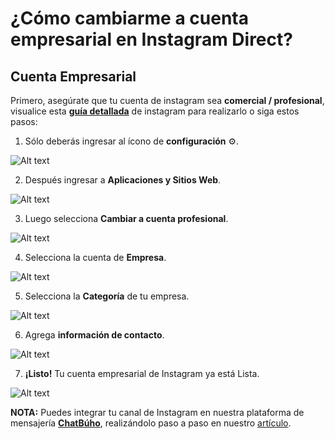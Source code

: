 # ¿Cómo cambiarme a cuenta empresarial en Instagram Direct?

## Cuenta Empresarial

Primero, asegúrate que tu cuenta de instagram sea **comercial / profesional**, visualice esta **[guía detallada](#)** de instagram para realizarlo o siga estos pasos:

1. Sólo deberás ingresar al ícono de **configuración** ⚙️.

![Alt text](img/primero_01.jpg)

2. Después ingresar a **Aplicaciones y Sitios Web**.

![Alt text](img/instagram_02.png)

3. Luego selecciona **Cambiar a cuenta profesional**.

![Alt text](img/cambiar_profesional.jpg)

4. Selecciona la cuenta de **Empresa**.

![Alt text](img/instagram_03.png)

5. Selecciona la **Categoría** de tu empresa.

![Alt text](img/instagram_04.png)

6. Agrega **información de contacto**.

![Alt text](img/instagram_05.png)

7. **¡Listo!** Tu cuenta empresarial de Instagram ya está Lista.

![Alt text](img/listo_fin.jpg)

**NOTA:**
Puedes integrar tu canal de Instagram en nuestra plataforma de mensajería **[ChatBúho](https://buho.la/chat)**, realizándolo paso a paso en nuestro [artículo](#).
